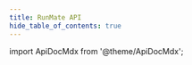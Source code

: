 ```yaml
---
title: RunMate API
hide_table_of_contents: true
---
```


import ApiDocMdx from '@theme/ApiDocMdx';

<ApiDocMdx id="runMate" />

